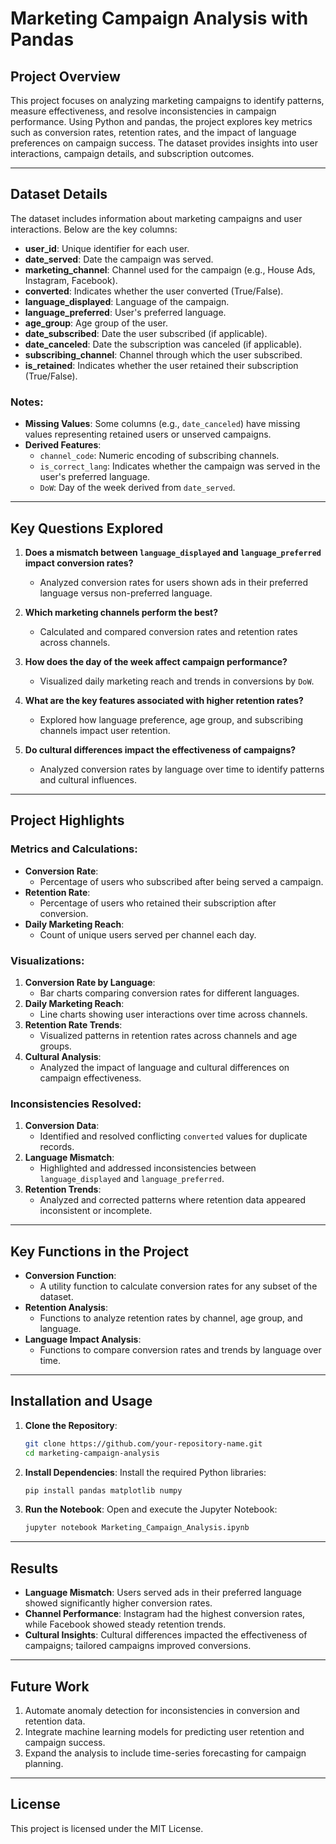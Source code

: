 # Marketing Campaign Analysis with Pandas

## Project Overview
This project focuses on analyzing marketing campaigns to identify patterns, measure effectiveness, and resolve inconsistencies in campaign performance. Using Python and pandas, the project explores key metrics such as conversion rates, retention rates, and the impact of language preferences on campaign success. The dataset provides insights into user interactions, campaign details, and subscription outcomes.

---

## Dataset Details
The dataset includes information about marketing campaigns and user interactions. Below are the key columns:

- **user_id**: Unique identifier for each user.
- **date_served**: Date the campaign was served.
- **marketing_channel**: Channel used for the campaign (e.g., House Ads, Instagram, Facebook).
- **converted**: Indicates whether the user converted (True/False).
- **language_displayed**: Language of the campaign.
- **language_preferred**: User's preferred language.
- **age_group**: Age group of the user.
- **date_subscribed**: Date the user subscribed (if applicable).
- **date_canceled**: Date the subscription was canceled (if applicable).
- **subscribing_channel**: Channel through which the user subscribed.
- **is_retained**: Indicates whether the user retained their subscription (True/False).

### Notes:
- **Missing Values**: Some columns (e.g., `date_canceled`) have missing values representing retained users or unserved campaigns.
- **Derived Features**:
  - `channel_code`: Numeric encoding of subscribing channels.
  - `is_correct_lang`: Indicates whether the campaign was served in the user's preferred language.
  - `DoW`: Day of the week derived from `date_served`.

---

## Key Questions Explored

1. **Does a mismatch between `language_displayed` and `language_preferred` impact conversion rates?**
   - Analyzed conversion rates for users shown ads in their preferred language versus non-preferred language.

2. **Which marketing channels perform the best?**
   - Calculated and compared conversion rates and retention rates across channels.

3. **How does the day of the week affect campaign performance?**
   - Visualized daily marketing reach and trends in conversions by `DoW`.

4. **What are the key features associated with higher retention rates?**
   - Explored how language preference, age group, and subscribing channels impact user retention.

5. **Do cultural differences impact the effectiveness of campaigns?**
   - Analyzed conversion rates by language over time to identify patterns and cultural influences.

---

## Project Highlights

### Metrics and Calculations:
- **Conversion Rate**:
  - Percentage of users who subscribed after being served a campaign.
- **Retention Rate**:
  - Percentage of users who retained their subscription after conversion.
- **Daily Marketing Reach**:
  - Count of unique users served per channel each day.

### Visualizations:
1. **Conversion Rate by Language**:
   - Bar charts comparing conversion rates for different languages.
2. **Daily Marketing Reach**:
   - Line charts showing user interactions over time across channels.
3. **Retention Rate Trends**:
   - Visualized patterns in retention rates across channels and age groups.
4. **Cultural Analysis**:
   - Analyzed the impact of language and cultural differences on campaign effectiveness.

### Inconsistencies Resolved:
1. **Conversion Data**:
   - Identified and resolved conflicting `converted` values for duplicate records.
2. **Language Mismatch**:
   - Highlighted and addressed inconsistencies between `language_displayed` and `language_preferred`.
3. **Retention Trends**:
   - Analyzed and corrected patterns where retention data appeared inconsistent or incomplete.

---

## Key Functions in the Project

- **Conversion Function**:
  - A utility function to calculate conversion rates for any subset of the dataset.
- **Retention Analysis**:
  - Functions to analyze retention rates by channel, age group, and language.
- **Language Impact Analysis**:
  - Functions to compare conversion rates and trends by language over time.

---

## Installation and Usage

1. **Clone the Repository**:
   ```bash
   git clone https://github.com/your-repository-name.git
   cd marketing-campaign-analysis
   ```

2. **Install Dependencies**:
   Install the required Python libraries:
   ```bash
   pip install pandas matplotlib numpy
   ```

3. **Run the Notebook**:
   Open and execute the Jupyter Notebook:
   ```bash
   jupyter notebook Marketing_Campaign_Analysis.ipynb
   ```

---

## Results

- **Language Mismatch**: Users served ads in their preferred language showed significantly higher conversion rates.
- **Channel Performance**: Instagram had the highest conversion rates, while Facebook showed steady retention trends.
- **Cultural Insights**: Cultural differences impacted the effectiveness of campaigns; tailored campaigns improved conversions.

---

## Future Work

1. Automate anomaly detection for inconsistencies in conversion and retention data.
2. Integrate machine learning models for predicting user retention and campaign success.
3. Expand the analysis to include time-series forecasting for campaign planning.

---

## License

This project is licensed under the MIT License.
